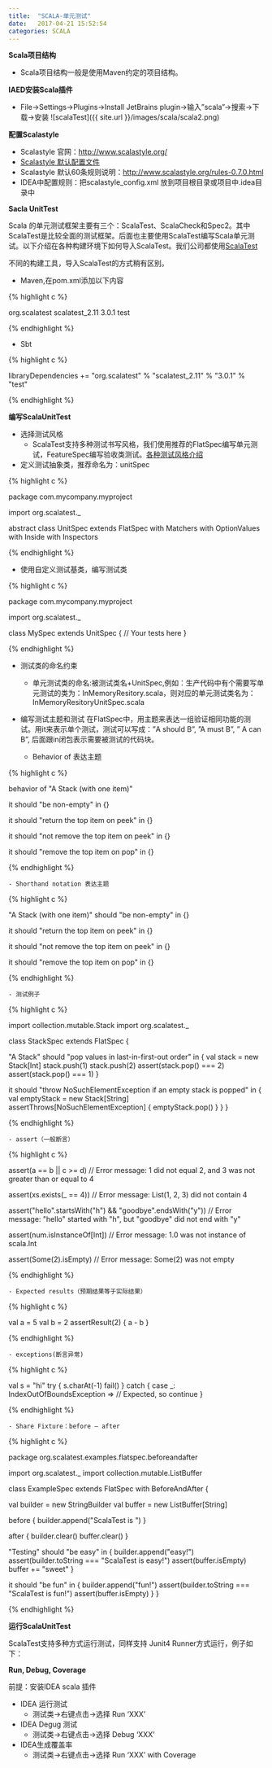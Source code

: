 ```yaml
---
title:  "SCALA-单元测试"
date:   2017-04-21 15:52:54
categories: SCALA
---
```


**Scala项目结构**
- Scala项目结构一般是使用Maven约定的项目结构。

**IAED安装Scala插件**
- File->Settings->Plugins->Install JetBrains plugin->输入”scala”->搜索->下载->安装
![scalaTest]({{ site.url }}/images/scala/scala2.png)

**配置Scalastyle**

- Scalastyle 官网：http://www.scalastyle.org/
- [Scalastyle 默认配置文件](http://www.scalastyle.org/scalastyle_config.xml)
- Scalastyle 默认60条规则说明：http://www.scalastyle.org/rules-0.7.0.html
- IDEA中配置规则：把scalastyle_config.xml 放到项目根目录或项目中.idea目录中

**Sacla UnitTest**

Scala 的单元测试框架主要有三个：ScalaTest、ScalaCheck和Spec2。其中ScalaTest是比较全面的测试框架。后面也主要使用ScalaTest编写Scala单元测试。以下介绍在各种构建环境下如何导入ScalaTest。我们公司都使用[ScalaTest](http://www.scalatest.org/)

不同的构建工具，导入ScalaTest的方式稍有区别。

- Maven,在pom.xml添加以下内容

{% highlight c %}

<dependency>
  <groupId>org.scalatest</groupId>
  <artifactId>scalatest_2.11</artifactId>
  <version>3.0.1</version>
  <scope>test</scope>
</dependency>

{% endhighlight %}

- Sbt

{% highlight c %}

libraryDependencies += "org.scalatest" % "scalatest_2.11" % "3.0.1" % "test"

{% endhighlight %}

**编写ScalaUnitTest**

- 选择测试风格
	- ScalaTest支持多种测试书写风格，我们使用推荐的FlatSpec编写单元测试，FeatureSpec编写验收类测试。[各种测试风格介绍](http://www.scalatest.org/user_guide/selecting_a_style)
- 定义测试抽象类，推荐命名为：unitSpec

{% highlight c %}

package com.mycompany.myproject

import org.scalatest._

abstract class UnitSpec extends FlatSpec with Matchers with
  OptionValues with Inside with Inspectors

{% endhighlight %}

- 使用自定义测试基类，编写测试类

{% highlight c %}

package com.mycompany.myproject

import org.scalatest._

class MySpec extends UnitSpec {
  // Your tests here
}

{% endhighlight %}
 
- 测试类的命名约束

	- 单元测试类的命名:被测试类名+UnitSpec,例如：生产代码中有个需要写单元测试的类为：InMemoryResitory.scala，则对应的单元测试类名为：InMemoryResitoryUnitSpec.scala

- 编写测试主题和测试
	在FlatSpec中，用主题来表达一组验证相同功能的测试。用it来表示单个测试，测试可以写成：”A should B”, ”A must B”, ” A can B”, 后面跟in闭包表示需要被测试的代码块。

	- Behavior of 表达主题
	
{% highlight c %}

behavior of "A Stack (with one item)"

it should "be non-empty" in {}

it should "return the top item on peek" in {}

it should "not remove the top item on peek" in {}

it should "remove the top item on pop" in {}

{% endhighlight %}

	- Shorthand notation 表达主题

{% highlight c %}

"A Stack (with one item)" should "be non-empty" in {}

it should "return the top item on peek" in {}

it should "not remove the top item on peek" in {}

it should "remove the top item on pop" in {}

{% endhighlight %}	 

	- 测试例子

{% highlight c %}

import collection.mutable.Stack
import org.scalatest._

class StackSpec extends FlatSpec {

  "A Stack" should "pop values in last-in-first-out order" in {
    val stack = new Stack[Int]
    stack.push(1)
    stack.push(2)
    assert(stack.pop() === 2)
    assert(stack.pop() === 1)
  }

  it should "throw NoSuchElementException if an empty stack is popped" in {
    val emptyStack = new Stack[String]
    assertThrows[NoSuchElementException] {
      emptyStack.pop()
    }
  }
}

{% endhighlight %}

	- assert（一般断言）

{% highlight c %}

assert(a == b || c >= d)
// Error message: 1 did not equal 2, and 3 was not greater than or equal to 4

assert(xs.exists(_ == 4))
// Error message: List(1, 2, 3) did not contain 4

assert("hello".startsWith("h") && "goodbye".endsWith("y"))
// Error message: "hello" started with "h", but "goodbye" did not end with "y"

assert(num.isInstanceOf[Int])
// Error message: 1.0 was not instance of scala.Int

assert(Some(2).isEmpty)
// Error message: Some(2) was not empty

{% endhighlight %}

	- Expected results（预期结果等于实际结果）

{% highlight c %}

val a = 5
val b = 2
assertResult(2) {
  a - b
}

{% endhighlight %}
	
	- exceptions(断言异常)

{% highlight c %}

val s = "hi"
try {
  s.charAt(-1)
  fail()
}
catch {
  case _: IndexOutOfBoundsException => // Expected, so continue
}

{% endhighlight %}

	- Share Fixture：before – after

{% highlight c %}

package org.scalatest.examples.flatspec.beforeandafter

import org.scalatest._
import collection.mutable.ListBuffer

class ExampleSpec extends FlatSpec with BeforeAndAfter {

  val builder = new StringBuilder
  val buffer = new ListBuffer[String]

  before {
    builder.append("ScalaTest is ")
  }

  after {
    builder.clear()
    buffer.clear()
  }

  "Testing" should "be easy" in {
    builder.append("easy!")
    assert(builder.toString === "ScalaTest is easy!")
    assert(buffer.isEmpty)
    buffer += "sweet"
  }

  it should "be fun" in {
    builder.append("fun!")
    assert(builder.toString === "ScalaTest is fun!")
    assert(buffer.isEmpty)
  }
}

{% endhighlight %}
 
**运行ScalaUnitTest**

ScalaTest支持多种方式运行测试，同样支持 Junit4 Runner方式运行，例子如下：
 
**Run, Debug, Coverage**

前提：安装IDEA scala 插件

- IDEA 运行测试
	- 测试类->右键点击->选择 Run ‘XXX’
- IDEA Degug 测试
	- 测试类->右键点击->选择 Debug ‘XXX’
- IDEA生成覆盖率
	- 测试类->右键点击->选择 Run ‘XXX’ with Coverage
